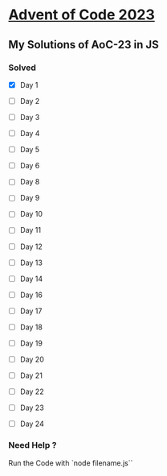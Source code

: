 # [Advent of Code 2023](https://adventofcode.com/2023)

## My Solutions of AoC-23 in JS

###  Solved
- [x] Day 1
- [ ] Day 2
- [ ] Day 3
- [ ] Day 4
- [ ] Day 5
- [ ] Day 6
- [ ] Day 8
- [ ] Day 9
- [ ] Day 10
- [ ] Day 11
- [ ] Day 12
- [ ] Day 13
- [ ] Day 14
- [ ] Day 16
- [ ] Day 17
- [ ] Day 18
- [ ] Day 19
- [ ] Day 20
- [ ] Day 21
- [ ] Day 22
- [ ] Day 23
- [ ] Day 24


### Need Help ?
Run the Code with `node filename.js``